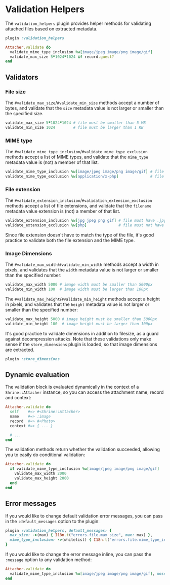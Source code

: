 # Validation Helpers

The `validation_helpers` plugin provides helper methods for validating attached
files based on extracted metadata.

```rb
plugin :validation_helpers

Attacher.validate do
  validate_mime_type_inclusion %w[image/jpeg image/png image/gif]
  validate_max_size 5*1024*1024 if record.guest?
end
```

## Validators

### File size

The `#validate_max_size`/`#validate_min_size` methods accept a number of bytes,
and validate that the `size` metadata value is not larger or smaller than the
specified size.

```rb
validate_max_size 5*1024*1024 # file must be smaller than 5 MB
validate_min_size 1024        # file must be larger than 1 KB
```

### MIME type

The `#validate_mime_type_inclusion`/`#validate_mime_type_exclusion` methods
accept a list of MIME types, and validate that the `mime_type` metadata value
is (not) a member of that list.

```rb
validate_mime_type_inclusion %w[image/jpeg image/png image/gif] # file must be a JPEG, PNG or a GIF image
validate_mime_type_exclusion %w[application/x-php]              # file must not be a PHP script
```

### File extension

The `#validate_extension_inclusion`/`#validation_extension_exclusion` methods
accept a list of file extensions, and validate that the `filename` metadata
value extension is (not) a member of that list.

```rb
validate_extension_inclusion %w[jpg jpeg png gif] # file must have .jpg, .jpeg, .png, or .gif extension
validate_extension_exclusion %w[php]              # file must not have a .php extension
```

Since file extension doesn't have to match the type of the file, it's good
practice to validate both the file extension and the MIME type.

### Image Dimensions

The `#validate_max_width`/`#validate_min_width` methods accept a width in
pixels, and validates that the `width` metadata value is not larger or smaller
than the specified number:

```rb
validate_max_width 5000 # image width must be smaller than 5000px
validate_min_width 100  # image width must be larger than 100px
```

The `#validate_max_height`/`#validate_min_height` methods accept a height in
pixels, and validates that the `height` metadata value is not larger or smaller
than the specified number:

```rb
validate_max_height 5000 # image height must be smaller than 5000px
validate_min_height 100  # image height must be larger than 100px
```

It's good practice to validate dimensions in addition to filesize, as a guard
against decompression attacks. Note that these validations only make sense if
the `store_dimensions` plugin is loaded, so that image dimensions are extracted.

```rb
plugin :store_dimensions
```

## Dynamic evaluation

The validation block is evaluated dynamically in the context of a
`Shrine::Attacher` instance, so you can access the attachment name, record and
context:

```rb
Attacher.validate do
  self    #=> #<Shrine::Attacher>
  name    #=> :image
  record  #=> #<Photo>
  context #=> { ... }

  # ...
end
```

The validation methods return whether the validation succeeded, allowing you to
easily do conditional validation:

```rb
Attacher.validate do
  if validate_mime_type_inclusion %w[image/jpeg image/png image/gif]
    validate_max_width 2000
    validate_max_height 2000
  end
end
```

## Error messages

If you would like to change default validation error messages, you can pass in
the `:default_messages` option to the plugin:

```rb
plugin :validation_helpers, default_messages: {
  max_size: ->(max) { I18n.t("errors.file.max_size", max: max) },
  mime_type_inclusion: ->(whitelist) { I18n.t("errors.file.mime_type_inclusion", whitelist: whitelist) },
}
```

If you would like to change the error message inline, you can pass the
`:message` option to any validation method:

```rb
Attacher.validate do
  validate_mime_type_inclusion %w[image/jpeg image/png image/gif], message: "must be JPEG, PNG or GIF"
end
```
